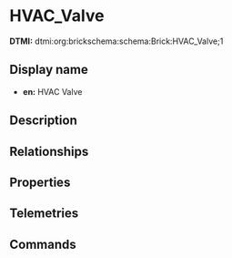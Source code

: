 # HVAC_Valve
**DTMI:** dtmi:org:brickschema:schema:Brick:HVAC_Valve;1
## Display name
- **en:** HVAC Valve
## Description
## Relationships
## Properties
## Telemetries
## Commands
